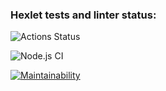 ### Hexlet tests and linter status:
![Actions Status](https://github.com/strelov1/frontend-project-lvl1/workflows/hexlet-check/badge.svg)

![Node.js CI](https://github.com/strelov1/frontend-project-lvl1/workflows/Node.js%20CI/badge.svg)

[![Maintainability](https://api.codeclimate.com/v1/badges/a99a88d28ad37a79dbf6/maintainability)](https://codeclimate.com/github/codeclimate/codeclimate/maintainability)